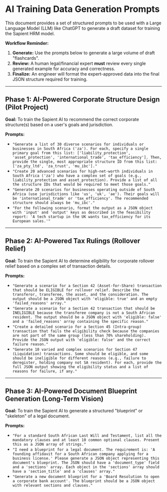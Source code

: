 # AI Training Data Generation Prompts

This document provides a set of structured prompts to be used with a Large Language Model (LLM) like ChatGPT to generate a draft dataset for training the Sapient HRM model.

**Workflow Reminder:**
1.  **Generate:** Use the prompts below to generate a large volume of draft "flashcards".
2.  **Review:** A human legal/financial expert **must** review every single generated example for accuracy and correctness.
3.  **Finalize:** An engineer will format the expert-approved data into the final JSON structure required for training.

---

## Phase 1: AI-Powered Corporate Structure Design (Pilot Project)

**Goal:** To train the Sapient AI to recommend the correct corporate structure(s) based on a user's goals and jurisdiction.

**Prompts:**
*   `"Generate a list of 30 diverse scenarios for individuals or businesses in South Africa ('za'). For each, specify a single primary goal from this list: ['liability_protection', 'asset_protection', 'international_trade', 'tax_efficiency']. Then, provide the single, most appropriate structure ID from this list: ['za_pty_ltd', 'za_trust', 'mu_ibc']."`
*   `"Create 20 advanced scenarios for high-net-worth individuals in South Africa ('za') who have a complex set of goals (e.g., liability_protection and asset_protection). Provide a list of all the structure IDs that would be required to meet those goals."`
*   `"Generate 20 scenarios for businesses operating outside of South Africa (use jurisdictions like 'us', 'uk', 'ae'). Their goals will be 'international_trade' or 'tax_efficiency'. The recommended structure should always be 'mu_ibc'."`
*   `"For the following scenario, format the output as a JSON object with 'input' and 'output' keys as described in the feasibility report: 'A tech startup in the UK wants tax_efficiency for its European sales.'"`

---

## Phase 2: AI-Powered Tax Rulings (Rollover Relief)

**Goal:** To train the Sapient AI to determine eligibility for corporate rollover relief based on a complex set of transaction details.

**Prompts:**
*   `"Generate a scenario for a Section 42 (Asset-for-Share) transaction that should be ELIGIBLE for rollover relief. Describe the transferor, transferee, the asset, and the consideration. The output should be a JSON object with 'eligible: true' and an empty 'failed_reasons' array."`
*   `"Generate a scenario for a Section 42 transaction that should be INELIGIBLE because the transferee company is not a South African resident. The output should be a JSON object with 'eligible: false' and a 'failed_reasons' array containing the specific reason."`
*   `"Create a detailed scenario for a Section 45 (Intra-group) transaction that fails the eligibility check because the companies are not part of the same group (less than 70% shareholding). Provide the JSON output with 'eligible: false' and the correct failure reason."`
*   `"Generate 10 varied and complex scenarios for Section 47 (Liquidation) transactions. Some should be eligible, and some should be ineligible for different reasons (e.g., failure to deregister, holding company not SA resident). For each, provide the full JSON output showing the eligibility status and a list of reasons for failure, if any."`

---

## Phase 3: AI-Powered Document Blueprint Generation (Long-Term Vision)

**Goal:** To train the Sapient AI to generate a structured "blueprint" or "skeleton" of a legal document.

**Prompts:**
*   `"For a standard South African Last Will and Testament, list all the mandatory clauses and at least 10 common optional clauses. Present this as a JSON array of strings."`
*   `"I need a blueprint for a legal document. The requirement is: 'A founding affidavit for a South African company applying for a business license.' Please generate a JSON object representing this document's blueprint. The JSON should have a 'document_type' field and a 'sections' array. Each object in the 'sections' array should have a 'section_title' and a 'clauses' array."`
*   `"Generate a new document blueprint for a 'Board Resolution to open a corporate bank account'. The blueprint should be a JSON object with relevant sections and clauses."`
